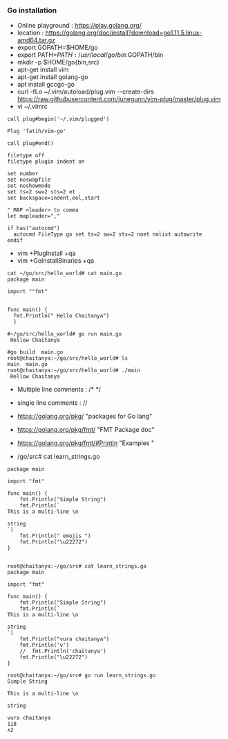 ### Go installation 
- Online playground : https://play.golang.org/
- location : https://golang.org/doc/install?download=go1.11.5.linux-amd64.tar.gz
- export GOPATH=$HOME/go
- export PATH=$PATH:/usr/local/go/bin:$GOPATH/bin
- mkdir -p $HOME/go{bin,src}
- apt-get install vim
- apt-get install golang-go
- apt install gccgo-go
- curl -fLo ~/.vim/autoload/plug.vim --create-dirs \
    https://raw.githubusercontent.com/junegunn/vim-plug/master/plug.vim
- vi ~/.vimrc
````
call plug#begin('~/.vim/plugged')

Plug 'fatih/vim-go'

call plug#end()

filetype off
filetype plugin indent on

set number
set noswapfile
set noshowmode
set ts=2 sw=2 sts=2 et
set backspace=indent,eol,start

" MAP <leader> to comma
let mapleader=","

if has("autocmd")
  autocmd FileType go set ts=2 sw=2 sts=2 noet nolist autowrite
endif
````
- vim +PlugInstall +qa
- vim +GoInstallBinaries +qa
````
cat ~/go/src/hello_world# cat main.go 
package main

import ""fmt"


func main() {
  fmt.Println(" Hello Chaitanya")
  }
  ````
````  
#~/go/src/hello_world# go run main.go
 Hellow Chaitanya

#go build  main.go
root@chaitanya:~/go/src/hello_world# ls
main  main.go
root@chaitanya:~/go/src/hello_world# ./main 
 Hellow Chaitanya
````
-  Multiple line comments : /*     */
-  single line comments : //
-  https://golang.org/pkg/     "packages for Go lang"
-  https://golang.org/pkg/fmt/ "FMT Package doc"
-  https://golang.org/pkg/fmt/#Println  "Examples "

- /go/src# cat learn_strings.go 
````
package main

import "fmt"

func main() {
	fmt.Println("Simple String")
	fmt.Println(` 
This is a multi-line \n

string
`)
	fmt.Println(" emojis ")
	fmt.Println("\u22272")
}
````
````

root@chaitanya:~/go/src# cat learn_strings.go 
package main

import "fmt"

func main() {
	fmt.Println("Simple String")
	fmt.Println(` 
This is a multi-line \n

string
`)
	fmt.Println("vura chaitanya")
	fmt.Println('v')
	//	fmt.Println('chaitanya')
	fmt.Println("\u22272")
}
````

````
root@chaitanya:~/go/src# go run learn_strings.go 
Simple String
 
This is a multi-line \n

string

vura chaitanya
118
∧2
````

